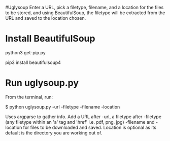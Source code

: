 #Uglysoup 
Enter a URL, pick a filetype, filename, and a location for the files to be stored, and using BeautifulSoup, the filetype will be extracted from the URL and saved to the location chosen. 

# Install BeautifulSoup

python3 get-pip.py

pip3 install beautifulsoup4

# Run uglysoup.py

From the terminal, run:

$ python uglysoup.py -url -filetype -filename -location 

Uses argparse to gather info. Add a URL after -url, a filetype after -filetype (any filetype within an 'a' tag and 'href' i.e. pdf, png, jpg) -filename and -location for files to be downloaded and saved. Location is optional as its default is the directory you are working out of. 

